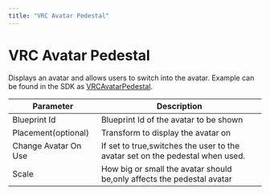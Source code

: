 ```yaml
---
title: "VRC Avatar Pedestal"
---
```


# VRC Avatar Pedestal

Displays an avatar and allows users to switch into the avatar.
Example can be found in the SDK as [VRCAvatarPedestal](/creators.vrchat.com/worlds/examples/udon-example-scene/#AvatarPedestal).

| Parameter            | Description                                                                   |
| -------------------- | ----------------------------------------------------------------------------- |
| Blueprint Id         | Blueprint Id of the avatar to be shown                                        |
| Placement(optional)  | Transform to display the avatar on                                            |
| Change Avatar On Use | If set to true,switches the user to the avatar set on the pedestal when used. |
| Scale                | How big or small the avatar should be,only affects the pedestal avatar        |
